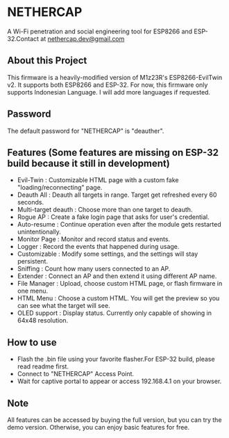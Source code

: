 # NETHERCAP
A Wi-Fi penetration and social engineering tool for ESP8266 and ESP-32.Contact at nethercap.dev@gmail.com

## About this Project
This firmware is a heavily-modified version of M1z23R's ESP8266-EvilTwin v2.
It supports both ESP8266 and ESP-32. For now, this firmware only supports Indonesian Language.
I will add more languages if requested.

## Password
The default password for "NETHERCAP" is "deauther".

## Features (Some features are missing on ESP-32 build because it still in development)
- Evil-Twin : Customizable HTML page with a custom fake "loading/reconnecting" page.
- Deauth All : Deauth all targets in range. Target get refreshed every 60 seconds.
- Multi-target deauth : Choose more than one target to deauth.
- Rogue AP  : Create a fake login page that asks for user's credential.
- Auto-resume : Continue operation even after the module gets restarted unintentionally.
- Monitor Page : Monitor and record status and events.
- Logger  : Record the events that happened during usage.
- Customizable : Modify some settings, and the settings will stay persistent.
- Sniffing : Count how many users connected to an AP.
- Extender : Connect an AP and then extend it using different AP name.
- File Manager : Upload, choose custom HTML page, or flash firmware in one menu.
- HTML Menu : Choose a custom HTML. You will get the preview so you can see what the target will see.
- OLED support : Display status. Currently only capable of showing in 64x48 resolution.

## How to use
- Flash the .bin file using your favorite flasher.For ESP-32 build, please read readme first. 
- Connect to "NETHERCAP" Access Point.
- Wait for captive portal to appear or access 192.168.4.1 on your browser.

## Note
All features can be accessed by buying the full version, but you can try the demo version.
Otherwise, you can enjoy basic features for free.
